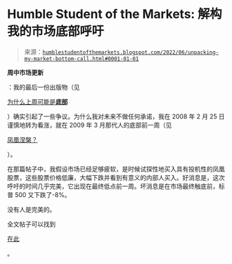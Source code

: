 <!--yml

分类：未分类

日期：2024-05-18 01:42:45

-->

# Humble Student of the Markets: 解构我的市场底部呼吁

> 来源：[`humblestudentofthemarkets.blogspot.com/2022/06/unpacking-my-market-bottom-call.html#0001-01-01`](https://humblestudentofthemarkets.blogspot.com/2022/06/unpacking-my-market-bottom-call.html#0001-01-01)

**周中市场更新**

：我的最后一份出版物（见

[为什么上周可能是**底部**](https://humblestudentofthemarkets.com/2022/06/20/why-last-week-may-have-been-the-bottom/)

）确实引起了一些争议。为什么我对未来不做任何承诺，我在 2008 年 2 月 25 日谨慎地转为看涨，就在 2009 年 3 月那代人的底部前一周（见

[凤凰涅槃？](https://humblestudentofthemarkets.blogspot.com/2009/02/phoenix-rising.html)

）。

在那篇帖子中，我假设市场已经足够疲软，是时候试探性地买入具有投机性的凤凰股票，这些股票价格低廉，大幅下跌并看到有意义的内部人买入。好消息是，这次呼吁的时间几乎完美，它出现在最终低点前一周。坏消息是在市场最终触底前，标普 500 又下跌了-8%。

没有人是完美的。

全文帖子可以找到

[在此](https://humblestudentofthemarkets.com/2022/06/22/unpacking-my-market-bottom-call/)

。
